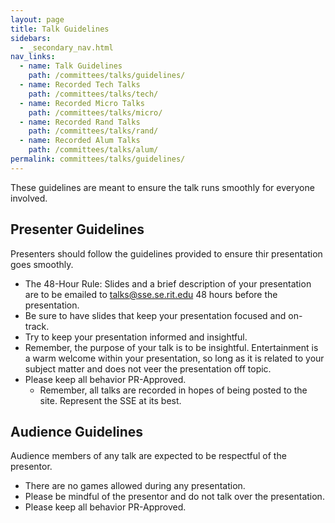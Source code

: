 ```yaml
---
layout: page
title: Talk Guidelines
sidebars: 
  - _secondary_nav.html
nav_links:
  - name: Talk Guidelines
    path: /committees/talks/guidelines/
  - name: Recorded Tech Talks
    path: /committees/talks/tech/
  - name: Recorded Micro Talks
    path: /committees/talks/micro/
  - name: Recorded Rand Talks
    path: /committees/talks/rand/
  - name: Recorded Alum Talks
    path: /committees/talks/alum/
permalink: committees/talks/guidelines/
---
```


These guidelines are meant to ensure the talk runs smoothly for everyone involved.

Presenter Guidelines
--------------------

Presenters should follow the guidelines provided to ensure thir presentation goes smoothly.

- The 48-Hour Rule: Slides and a brief description of your presentation are to be emailed to talks@sse.se.rit.edu 48 hours before the presentation.
- Be sure to have slides that keep your presentation focused and on-track.
- Try to keep your presentation informed and insightful.
- Remember, the purpose of your talk is to be insightful. Entertainment is a warm welcome within your presentation, so long as it is related to your subject matter and does not veer the presentation off topic.
- Please keep all behavior PR-Approved.
	- Remember, all talks are recorded in hopes of being posted to the site. Represent the SSE at its best.

Audience Guidelines
-------------------

Audience members of any talk are expected to be respectful of the presentor.

- There are no games allowed during any presentation.
- Please be mindful of the presentor and do not talk over the presentation.
- Please keep all behavior PR-Approved.